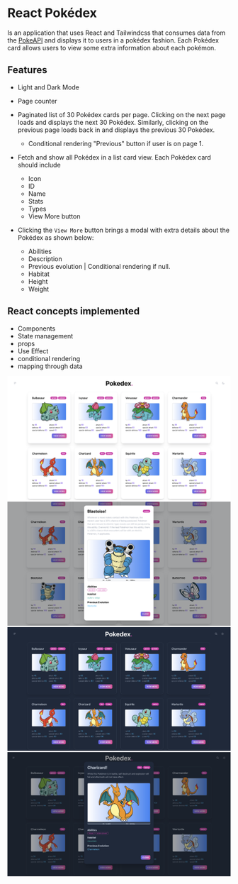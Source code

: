 # React Pokédex
Is an application that uses React and Tailwindcss that consumes data from the [PokeAPI](https://pokeapi.co/) and displays it to users in a pokédex fashion. Each Pokédex card allows users to view some extra information about each pokémon.
## Features
- Light and Dark Mode
- Page counter
- Paginated list of 30 Pokédex cards per page. Clicking on the next page loads and displays the next 30 Pokédex. Similarly, clicking on the previous page loads back in and displays the previous 30 Pokédex.

  - Conditional rendering "Previous" button if user is on page 1.
- Fetch and show all Pokédex in a list card view. Each Pokédex card should include
    - Icon
    - ID
    - Name
    - Stats
    - Types
    - View More button
- Clicking the `View More` button brings a modal with extra details about the Pokédex as shown below:
    - Abilities
    - Description
    - Previous evolution | Conditional rendering if null.
    - Habitat
    - Height
    - Weight

## React concepts implemented

- Components
- State management
- props
- Use Effect
- conditional rendering
- mapping through data



![alt text](assets/images/light-home.png)
![alt text](assets/images/light-viewmore.png)
![alt text](assets/images/dark-home.png)
![alt text](assets/images/dark-viewmore.png)


